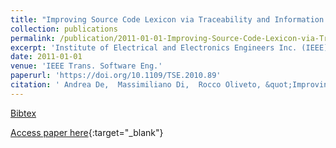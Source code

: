 ```yaml
---
title: "Improving Source Code Lexicon via Traceability and Information Retrieval"
collection: publications
permalink: /publication/2011-01-01-Improving-Source-Code-Lexicon-via-Traceability-and-Information-Retrieval
excerpt: 'Institute of Electrical and Electronics Engineers Inc. (IEEE), Los Alamitos, CA, USA, Scopus ID: 2-s2.0-79953231975, Cited by: 40'
date: 2011-01-01
venue: 'IEEE Trans. Software Eng.'
paperurl: 'https://doi.org/10.1109/TSE.2010.89'
citation: ' Andrea De,  Massimiliano Di,  Rocco Oliveto, &quot;Improving Source Code Lexicon via Traceability and Information Retrieval.&quot; IEEE Trans. Software Eng., 2011.'
---
```

[Bibtex](https://dblp.org/rec/bib/journals/tse/LuciaPO11)

[Access paper here](https://doi.org/10.1109/TSE.2010.89){:target="_blank"}
